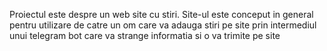 Proiectul este despre un web site cu stiri. Site-ul este conceput in general pentru utilizare de catre un om care va adauga stiri pe site prin intermediul unui telegram bot care va strange informatia si o va trimite pe site 
